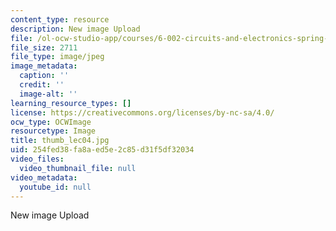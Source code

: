 ```yaml
---
content_type: resource
description: New image Upload
file: /ol-ocw-studio-app/courses/6-002-circuits-and-electronics-spring-2007/254fed38fa8aed5e2c85d31f5df32034_thumb_lec04.jpg
file_size: 2711
file_type: image/jpeg
image_metadata:
  caption: ''
  credit: ''
  image-alt: ''
learning_resource_types: []
license: https://creativecommons.org/licenses/by-nc-sa/4.0/
ocw_type: OCWImage
resourcetype: Image
title: thumb_lec04.jpg
uid: 254fed38-fa8a-ed5e-2c85-d31f5df32034
video_files:
  video_thumbnail_file: null
video_metadata:
  youtube_id: null
---
```

New image Upload